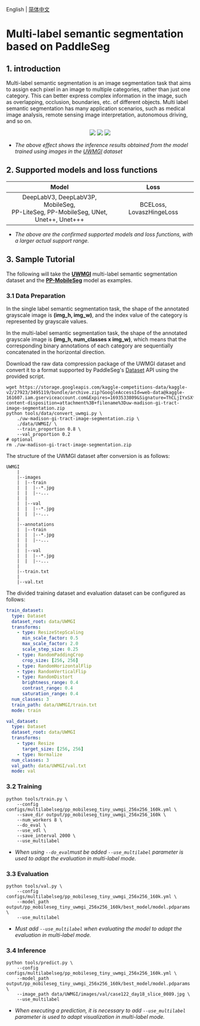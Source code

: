 English | [简体中文](README_cn.md)

# Multi-label semantic segmentation based on PaddleSeg

## 1. introduction

Multi-label semantic segmentation is an image segmentation task that aims to assign each pixel in an image to multiple categories, rather than just one category. This can better express complex information in the image, such as overlapping, occlusion, boundaries, etc. of different objects. Multi label semantic segmentation has many application scenarios, such as medical image analysis, remote sensing image interpretation, autonomous driving, and so on.

<p align="center">
<img src="https://github.com/MINGtoMING/cache_ppseg_multilabelseg_readme_imgs/tree/main/assets/case15_day0_slice_0065.jpg">
<img src="https://github.com/MINGtoMING/cache_ppseg_multilabelseg_readme_imgs/tree/main/assets/case122_day18_slice_0092.jpg">
<img src="https://github.com/MINGtoMING/cache_ppseg_multilabelseg_readme_imgs/tree/main/assets/case130_day20_slice_0072.jpg">
</p>

+ *The above effect shows the inference results obtained from the model trained using images in the [UWMGI](https://www.kaggle.com/competitions/uw-madison-gi-tract-image-segmentation/) dataset*

## 2. Supported models and loss functions

|                                            Model                                            |           Loss           |
|:-------------------------------------------------------------------------------------------:|:------------------------:|
| DeepLabV3, DeepLabV3P, MobileSeg, <br/>PP-LiteSeg, PP-MobileSeg, UNet, <br/>Unet++, Unet+++ | BCELoss, LovaszHingeLoss |

+ *The above are the confirmed supported models and loss functions, with a larger actual support range.*

## 3. Sample Tutorial

The following will take the **[UWMGI](https://www.kaggle.com/competitions/uw-madison-gi-tract-image-segmentation/)** multi-label semantic segmentation dataset and the **[PP-MobileSeg](../pp_mobileseg/README.md)** model as examples.

### 3.1 Data Preparation
In the single label semantic segmentation task, the shape of the annotated grayscale image is **(img_h, img_w)**, and the index value of the category is represented by grayscale values.

In the multi-label semantic segmentation task, the shape of the annotated grayscale image is **(img_h, num_classes x img_w)**, which means that the corresponding binary annotations of each category are sequentially concatenated in the horizontal direction.

Download the raw data compression package of the UWMGI dataset and convert it to a format supported by PaddleSeg's [Dataset](../../paddleseg/datasets/dataset.py) API using the provided script.
```shell
wget https://storage.googleapis.com/kaggle-competitions-data/kaggle-v2/27923/3495119/bundle/archive.zip?GoogleAccessId=web-data@kaggle-161607.iam.gserviceaccount.com&Expires=1693533809&Signature=ThCLjIYxSXfk85lCbZ5Cz2Ta4g8AjwJv0%2FgRpqpchlZLLYxk3XRnrZqappboha0moC7FuqllpwlLfCambQMbKoUjCLylVQqF0mEsn0IaJdYwprWYY%2F4FJDT2lG0HdQfAxJxlUPonXeZyZ4pZjOrrVEMprxuiIcM2kpGk35h7ry5ajkmdQbYmNQHFAJK2iO%2F4a8%2F543zhZRWsZZVbQJHid%2BjfO6ilLWiAGnMFpx4Sh2B01TUde9hBCwpxgJv55Gs0a4Z1KNsBRly6uqwgZFYfUBAejySx4RxFB7KEuRowDYuoaRT8NhSkzT2i7qqdZjgHxkFZJpRMUlDcf1RSJVkvEA%3D%3D&response-content-disposition=attachment%3B+filename%3Duw-madison-gi-tract-image-segmentation.zip
python tools/data/convert_uwmgi.py \
    ./uw-madison-gi-tract-image-segmentation.zip \
    ./data/UWMGI/ \
    --train_proportion 0.8 \
    --val_proportion 0.2
# optional
rm ./uw-madison-gi-tract-image-segmentation.zip
```

The structure of the UWMGI dataset after conversion is as follows:
```
UWMGI
    |
    |--images
    |  |--train
    |  |  |--*.jpg
    |  |  |--...
    |  |
    |  |--val
    |  |  |--*.jpg
    |  |  |--...
    |
    |--annotations
    |  |--train
    |  |  |--*.jpg
    |  |  |--...
    |  |
    |  |--val
    |  |  |--*.jpg
    |  |  |--...
    |
    |--train.txt
    |
    |--val.txt
```

The divided training dataset and evaluation dataset can be configured as follows:
```yaml
train_dataset:
  type: Dataset
  dataset_root: data/UWMGI
  transforms:
    - type: ResizeStepScaling
      min_scale_factor: 0.5
      max_scale_factor: 2.0
      scale_step_size: 0.25
    - type: RandomPaddingCrop
      crop_size: [256, 256]
    - type: RandomHorizontalFlip
    - type: RandomVerticalFlip
    - type: RandomDistort
      brightness_range: 0.4
      contrast_range: 0.4
      saturation_range: 0.4
  num_classes: 3
  train_path: data/UWMGI/train.txt
  mode: train

val_dataset:
  type: Dataset
  dataset_root: data/UWMGI
  transforms:
    - type: Resize
      target_size: [256, 256]
    - type: Normalize
  num_classes: 3
  val_path: data/UWMGI/val.txt
  mode: val
```

### 3.2 Training
```shell
python tools/train.py \
    --config configs/multilabelseg/pp_mobileseg_tiny_uwmgi_256x256_160k.yml \
    --save_dir output/pp_mobileseg_tiny_uwmgi_256x256_160k \
    --num_workers 8 \
    --do_eval \
    --use_vdl \
    --save_interval 2000 \
    --use_multilabel
```
+ *When using `--do_eval`must be added `--use_multilabel` parameter is used to adapt the evaluation in multi-label mode.*

### 3.3 Evaluation
```shell
python tools/val.py \
    --config configs/multilabelseg/pp_mobileseg_tiny_uwmgi_256x256_160k.yml \
    --model_path output/pp_mobileseg_tiny_uwmgi_256x256_160k/best_model/model.pdparams \
    --use_multilabel
```
+ *Must add `--use_multilabel` when evaluating the model to adapt the evaluation in multi-label mode.*

### 3.4 Inference
```shell
python tools/predict.py \
    --config configs/multilabelseg/pp_mobileseg_tiny_uwmgi_256x256_160k.yml \
    --model_path output/pp_mobileseg_tiny_uwmgi_256x256_160k/best_model/model.pdparams \
    --image_path data/UWMGI/images/val/case122_day18_slice_0089.jpg \
    --use_multilabel
```
+ *When executing a prediction, it is necessary to add `--use_multilabel` parameter is used to adapt visualization in multi-label mode.*
